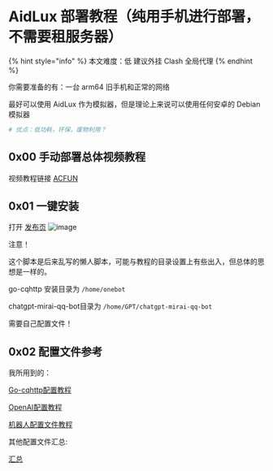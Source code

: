 # AidLux 部署教程（纯用手机进行部署，不需要租服务器）
{% hint style="info" %} 本文难度：低
建议外挂 Clash 全局代理 {% endhint %}

你需要准备的有：一台 arm64 旧手机和正常的网络

最好可以使用 AidLux 作为模拟器，但是理论上来说可以使用任何安卓的 Debian 模拟器

  ```bash
  # 优点：低功耗，环保，废物利用？
  ```

## 0x00 手动部署总体视频教程
视频教程链接 [ACFUN](https://m.acfun.cn/v/?ac=41422759)


## 0x01 一键安装
打开 [发布页](https://github.com/lss233/chatgpt-mirai-qq-bot)
![image](https://github.com/B17w153/chatgpt-for-bot-docs/assets/134407644/0df8171b-171c-41ac-b6fe-847139fc54d6)

注意！

  这个脚本是后来乱写的懒人脚本，可能与教程的目录设置上有些出入，但总体的思想是一样的。
  
  go-cqhttp 安装目录为 `/home/onebot`
  
  chatgpt-mirai-qq-bot目录为 `/home/GPT/chatgpt-mirai-qq-bot`
  
  需要自己配置文件！ 
  
## 0x02 配置文件参考
我所用到的：

[Go-cqhttp配置教程](https://github.com/lss233/chatgpt-for-bot-docs/blob/main/pei-zhi-wen-jian-jiao-cheng/dui-jie-liao-tian-ping-tai/dui-jie-onebot-gocqhttp.md)

[OpenAI配置教程](https://github.com/lss233/chatgpt-for-bot-docs/blob/main/pei-zhi-wen-jian-jiao-cheng/jie-ru-ai-ping-tai/jie-ru-openai-de-chatgpt.md)

[机器人配置文件教程](https://github.com/lss233/chatgpt-for-bot-docs/blob/main/pei-zhi-wen-jian-jiao-cheng/wan-zheng-pei-zhi-wen-jian-yang-li.md)

其他配置文件汇总:

[汇总](https://github.com/lss233/chatgpt-for-bot-docs/blob/main/SUMMARY.md)
